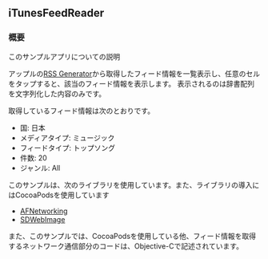 
## iTunesFeedReader

### 概要



このサンプルアプリについての説明


アップルの[RSS Generator]から取得したフィード情報を一覧表示し、任意のセルをタップすると、該当のフィード情報を表示します。
表示されるのは辞書配列を文字列化した内容のみです。

取得しているフィード情報は次のとおりです。

* 国: 日本
* メディアタイプ: ミュージック
* フィードタイプ: トップソング
* 件数: 20
* ジャンル: All

このサンプルは、次のライブラリを使用しています。また、ライブラリの導入にはCocoaPodsを使用しています

* [AFNetworking]
* [SDWebImage]


また、このサンプルでは、CocoaPodsを使用している他、フィード情報を取得するネットワーク通信部分のコードは、Objective-Cで記述されています。



[ミュージック iTunes でダウンロード]: https://itunes.apple.com/jp/genre/myujikku/id34


[RSS Generator]: https://rss.itunes.apple.com/jp/?urlDesc=%2Fgenerator
[AFNetworking]: https://github.com/AFNetworking/AFNetworking
[SDWebImage]: https://github.com/rs/SDWebImage
